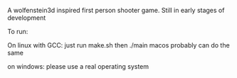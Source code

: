 
A wolfenstein3d inspired first person shooter game.
Still in early stages of development

To run:

On linux with GCC: just run make.sh then ./main
macos probably can do the same

on windows: please use a real operating system
